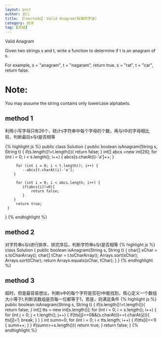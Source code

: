 ```yaml
---
layout: post
author: 武儿
title: 【leectode】：Valid Anagram(有效的字谜)
category: 技术
tag: [总结]
---
```


Valid Anagram

Given two strings s and t, write a function to determine if t is an anagram of s.

For example,
s = "anagram", t = "nagaram", return true.
s = "rat", t = "car", return false.

# Note:
You may assume the string contains only lowercase alphabets.

## method 1
利用小写字母只有26个，统计s字符串中每个字母的个数，再与t中的字母相比较，判断最后s与t是否相等

{% highlight js %}
public class Solution {
    	 public boolean isAnagram(String s, String t) {
		 if(s.length()!=t.length()){
			 return false;
		 }
		 int[] abcs =new int[26];
		 for (int i = 0; i < s.length(); i++) {
			abcs[s.charAt(i)-'a']++;
		 }
		 
		 for (int i = 0; i < t.length(); i++) {
			--abcs[t.charAt(i)-'a'];
		}
		 
		 for (int i = 0; i < abcs.length; i++) {
			if(abcs[i]!=0){
				return false;
			}
		}
		 return true;
	 }
}
{% endhighlight %}

## method 2
对字符串s与t进行排序，排完序后，判断字符串s与t是否相等
{% highlight js %}
class Solution {
	public boolean isAnagram(String s, String t) {
	    char[] sChar = s.toCharArray();
	    char[] tChar = t.toCharArray();
	    Arrays.sort(sChar);
	    Arrays.sort(tChar);
	    return Arrays.equals(sChar, tChar);
	}
}
{% endhighlight %}

## method 3
超时，但是最容易想出，判断s中的每个字符是否在t中能找到，核心定义一个数组大小等于t,判断该数组是否每一位都等于1，若是，则满足条件
{% highlight js %}
public boolean isAnagram(String s, String t) {
    	if(s.length()!=t.length()){
    		return false;
    	}
    	int[] tts = new int[s.length()];
        for (int i = 0; i < s.length(); i++) {
			for (int j = 0; j < t.length(); j++) {
				if(tts[j]==0&&(s.charAt(i)==t.charAt(j))){
					tts[j]=1;
					break;
				}
			}
		}
        int sumn=0;
        for (int i = 0; i < tts.length; i++) {
			if(tts[i]==1){
				sumn++;
			}
		}
        if(sumn>=s.length()){
        	return true;
        }
        return false;
    }
{% endhighlight %}

